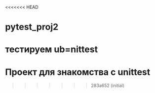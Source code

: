 <<<<<<< HEAD
# pytest_proj2

тестируем ub=nittest
=======
# Проект для знакомства с unittest
>>>>>>> 283a652 (initial)
